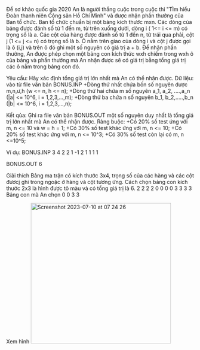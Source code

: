 Đề sơ khảo quốc gia 2020
An là người thắng cuộc trong cuộc thi "TÌm hiểu Đoàn thanh niên Cộng sản Hồ Chí Mình" và được nhận phần thưởng của Ban tổ chức. Ban tổ chức chuẩn bị một bảng kích thước mxn. Các dòng của bảng được đánh số từ 1 đến m, từ trên xuống dưới, dòng i ( 1<= i <= m) có trọng số là a. Các cột của hàng được đánh số từ 1 đến n, từ trái qua phải, cột j (1 <= j <= n) có trọng số là b. Ô nằm trên giao của dòng i và cột j được gọi là ô (i,j) và trên ô đó ghi một số nguyên có giá trị a + b.
Để nhận phần thưởng, An được phép chọn một bảng con kích thức wxh chiếm trong wxh ô của bảng và phần thưởng mà An nhận được sẽ có giá trị bằng tổng giá trị các ô nằm trong bảng con đó.

Yêu cầu: Hãy xác định tổng giá trị lớn nhất mà An có thể nhân được.
Dữ liệu: vào từ file văn bản BONUS.INP
+Dòng thứ nhất chứa bốn số nguyên dược m,n,ư,h (w <= n, h <= n);
+Dòng thứ hai chứa m số nguyên a_1, a_2, ....,a_n (|a| <= 10^6, i = 1,2,3,...,m);
+Dòng thứ ba chứa n số nguyên b_1, b_2,.....,b_n (|b| <= 10^6, i = 1,2,3,...,n);

Kết qủa: Ghi ra file văn bản BONUS.OUT một số nguyên duy nhất là tổng giá trị lớn nhất mà An có thể nhận được.
Ràng buộc:
+Có 20% số test ứng với m, n <= 10 và w = h = 1;
+Có 30% số test khác ứng với m, n <= 10;
+Có 20% số test khác ứng với m, n <= 10^3;
+Có 30% số test còn lại có m, n <=10^5;

Ví dụ:
BONUS.INP
3 4 2 2
1 -1 2
1 1 1 1

BONUS.OUT
6

Giải thích
Bảng ma trận có kích thước 3x4, trọng số của các hàng và các cột đươcj ghi trong ngoặc ở hàng và cột tương ứng. Cách chọn bảng con kích thước 2x3 là hình được tô màu và có tổng giá trị là 6.
2 2 2 2
0 0 0 0
3 3 3 3
Bảng con mà An chọn
0 0
3 3

Xem hình 
<img width="375" alt="Screenshot 2023-07-10 at 07 24 26" src="https://github.com/aerovfx/Fullstack4kid/assets/109997053/82acfaa7-336d-43db-a3ee-e3e8f9decd18">

